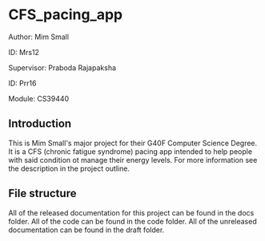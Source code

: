 # CFS_pacing_app

Author: Mim Small

ID: Mrs12

Supervisor: Praboda Rajapaksha

ID: Prr16

Module: CS39440

## Introduction

This is Mim Small's major project  for their G40F Computer Science Degree. It is a CFS (chronic fatigue syndrome) pacing app intended to help people with said condition ot manage their energy levels. For more information see the description in the project outline. 

## File structure

All of the released documentation for this project can be found in the docs folder. All of the code can be found in the code folder. All of the unreleased documentation can be found in the draft folder. 
